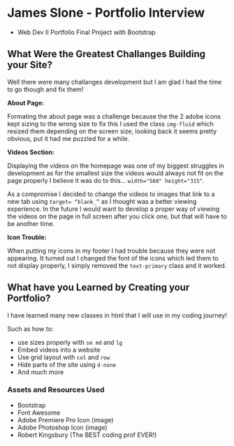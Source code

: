 # James Slone - Portfolio Interview
- Web Dev II Portfolio Final Project with Bootstrap

## **What Were the Greatest Challanges Building your Site?**

Well there were many challanges development but I am glad I had the time to go though and fix them! 

**About Page:**

Formating the about page was a challenge because the the 2 adobe icons kept sizing to the wrong size to fix this I used the class `img-fluid` which resized them depending on the screen size, looking back it seems pretty obvious, put it had me puzzled for a while.

**Videos Section:**

Displaying the videos on the homepage was one of my biggest struggles in development as for the smallest size the videos would always not fit on the page properly I believe it was do to this... `width="560" height="315"`.

As a compromise I decided to change the videos to images that link to a new tab using `target= “blank_”`  as I thought was a better viewing experience. In the future I would want to develop a proper way of viewing the videos on the page in full screen after you click one, but that will have to be another time.

**Icon Trouble:**

When putting my icons in my footer I had trouble because they were not appearing. It turned out I changed the font of the icons which led them to not display properly, I simply removed the `text-primary` class and it worked.


## **What have you Learned by Creating your Portfolio?**

I have learned many new classes in html that I will use in my coding journey!

Such as how to:
- use sizes properly with `sm md` and `lg`
- Embed videos into a website
- Use grid layout with `col` and `row`
- Hide parts of the site using `d-none`
- And much more

### **Assets and Resources Used**

- Bootstrap
- Font Awesome
- Adobe Premiere Pro Icon (image)
- Adobe Photoshop Icon (image)
- Robert Kingsbury (The BEST coding prof EVER!)
